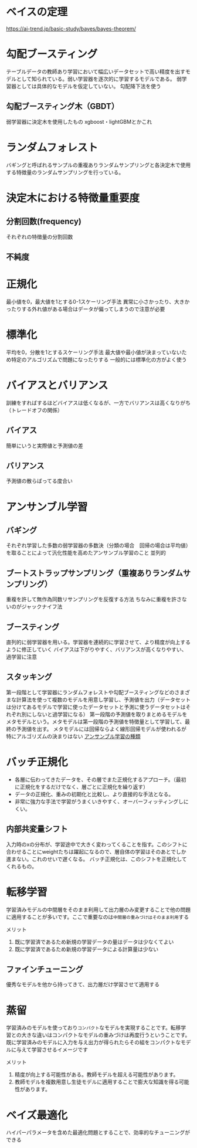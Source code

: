 # ベイスの定理
https://ai-trend.jp/basic-study/bayes/bayes-theorem/

# 勾配ブースティング
テーブルデータの教師あり学習において幅広いデータセットで高い精度を出すモデルとして知られている。弱い学習器を逐次的に学習するモデルである。
弱学習器としては具体的なモデルを仮定していない。
勾配降下法を使う

## 勾配ブースティング木（GBDT）
弱学習器に決定木を使用したもの
xgboost・lightGBMとかこれ

# ランダムフォレスト
バギングと呼ばれるサンプルの重複ありランダムサンプリングと各決定木で使用する特徴量のランダムサンプリングを行っている。

# 決定木における特徴量重要度
## 分割回数(frequency)
それぞれの特徴量の分割回数
## 不純度

# 正規化
最小値を0，最大値を1とする0-1スケーリング手法
異常に小さかったり、大きかったりする外れ値がある場合はデータが偏ってしまうので注意が必要
# 標準化
平均を0，分散を1とするスケーリング手法
最大値や最小値が決まっていないため特定のアルゴリズムで問題になったりする
一般的には標準化の方がよく使う

# バイアスとバリアンス
訓練をすればするほどバイアスは低くなるが、一方でバリアンスは高くなりがち（トレードオフの関係）
## バイアス
簡単にいうと実際値と予測値の差
## バリアンス
予測値の散らばってる度合い

# アンサンブル学習
## バギング
それぞれ学習した多数の弱学習器の多数決（分類の場合　回帰の場合は平均値）を取ることによって汎化性能を高めたアンサンブル学習のこと
並列的
## ブートストラップサンプリング（重複ありランダムサンプリング）
重複を許して無作為同数リサンプリングを反復する方法
ちなみに重複を許さないのがジャックナイフ法
## ブースティング
直列的に弱学習器を用いる。学習器を連続的に学習させて、より精度が向上するように修正していく
バイアスは下がりやすく、バリアンスが高くなりやすい、過学習に注意
## スタッキング
第一段階として学習器にランダムフォレストや勾配ブースティングなどのさまざまな計算法を使って複数のモデルを用意し学習し、予測値を出力（データセットは分けてあるモデルで学習に使ったデータセットと予測に使うデータセットはそれぞれ別にしないと過学習になる）
第一段階の予測値を取りまとめるモデルをメタモデルという。メタモデルは第一段階の予測値を特徴量として学習して、最終の予測値を出す。
メタモデルには回帰ならよく線形回帰モデルが使われるが特にアルゴリズムの決まりはない
[アンサンブル学習の種類](https://toukei-lab.com/ensemble#i-2)

# バッチ正規化
- 各層に伝わってきたデータを、その層でまた正規化するアプローチ。（最初に正規化をするだけでなく、層ごとに正規化を繰り返す）
- データの正規化、重みの初期化と比較し、より直接的な手法となる。
- 非常に強力な手法で学習がうまくいきやすく、オーバーフィッティングしにくい。
## 内部共変量シフト
入力時のxの分布が、学習途中で大きく変わってくることを指す。このシフトに合わせることにweightたちは躍起になるので、層自体の学習はそのあとでしか進まない。これのせいで遅くなる。
バッチ正規化は、このシフトを正規化してくれるもの。

# 転移学習
学習済みモデルの中間層をそのまま利用して出力層のみ変更することで他の問題に適用することが多いです。ここで重要なのは`中間層の重みづけはそのまま利用`する

メリット
1. 既に学習済であるため新規の学習データの量はデータは少なくてよい
2. 既に学習済であるため新規の学習データによる計算量は少ない
## ファインチューニング
優秀なモデルを他から持ってきて、出力層だけ学習させて適用する

# 蒸留
学習済みのモデルを使っており`コンパクト`なモデルを実現することです。転移学習との大きな違いはコンパクトなモデルの重みづけは再度行うということです。
既に学習済みのモデルに入力を与え出力が得られたらその組をコンパクトなモデルに与えて学習させるイメージです

メリット
1. 精度が向上する可能性がある。教師モデルを超える可能性があります。
2. 教師モデルを複数用意し生徒モデルに適用することで膨大な知識を得る可能性があります。

# ベイズ最適化
ハイパーパラメータを含めた最適化問題とすることで、効率的なチューニングができる